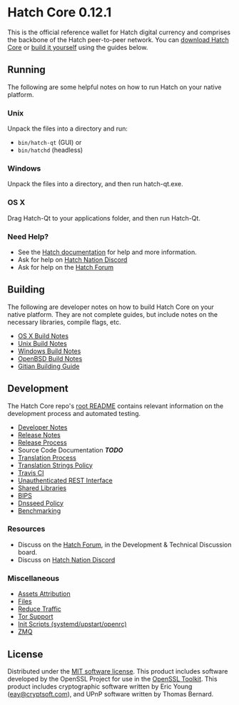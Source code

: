 Hatch Core 0.12.1
=====================

This is the official reference wallet for Hatch digital currency and comprises the backbone of the Hatch peer-to-peer network. You can [download Hatch Core](https://www.www.org/downloads/) or [build it yourself](#building) using the guides below.

Running
---------------------
The following are some helpful notes on how to run Hatch on your native platform.

### Unix

Unpack the files into a directory and run:

- `bin/hatch-qt` (GUI) or
- `bin/hatchd` (headless)

### Windows

Unpack the files into a directory, and then run hatch-qt.exe.

### OS X

Drag Hatch-Qt to your applications folder, and then run Hatch-Qt.

### Need Help?

* See the [Hatch documentation](https://hatchpay.atlassian.net/wiki/display/DOC)
for help and more information.
* Ask for help on [Hatch Nation Discord](http://hatchchat.org)
* Ask for help on the [Hatch Forum](https://www.org/forum)

Building
---------------------
The following are developer notes on how to build Hatch Core on your native platform. They are not complete guides, but include notes on the necessary libraries, compile flags, etc.

- [OS X Build Notes](build-osx.md)
- [Unix Build Notes](build-unix.md)
- [Windows Build Notes](build-windows.md)
- [OpenBSD Build Notes](build-openbsd.md)
- [Gitian Building Guide](gitian-building.md)

Development
---------------------
The Hatch Core repo's [root README](/README.md) contains relevant information on the development process and automated testing.

- [Developer Notes](developer-notes.md)
- [Release Notes](release-notes.md)
- [Release Process](release-process.md)
- Source Code Documentation ***TODO***
- [Translation Process](translation_process.md)
- [Translation Strings Policy](translation_strings_policy.md)
- [Travis CI](travis-ci.md)
- [Unauthenticated REST Interface](REST-interface.md)
- [Shared Libraries](shared-libraries.md)
- [BIPS](bips.md)
- [Dnsseed Policy](dnsseed-policy.md)
- [Benchmarking](benchmarking.md)

### Resources
* Discuss on the [Hatch Forum](https://www.org/forum), in the Development & Technical Discussion board.
* Discuss on [Hatch Nation Discord](http://hatchchat.org)

### Miscellaneous
- [Assets Attribution](assets-attribution.md)
- [Files](files.md)
- [Reduce Traffic](reduce-traffic.md)
- [Tor Support](tor.md)
- [Init Scripts (systemd/upstart/openrc)](init.md)
- [ZMQ](zmq.md)

License
---------------------
Distributed under the [MIT software license](/COPYING).
This product includes software developed by the OpenSSL Project for use in the [OpenSSL Toolkit](https://www.openssl.org/). This product includes
cryptographic software written by Eric Young ([eay@cryptsoft.com](mailto:eay@cryptsoft.com)), and UPnP software written by Thomas Bernard.

